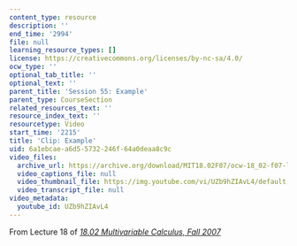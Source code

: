 ```yaml
---
content_type: resource
description: ''
end_time: '2994'
file: null
learning_resource_types: []
license: https://creativecommons.org/licenses/by-nc-sa/4.0/
ocw_type: ''
optional_tab_title: ''
optional_text: ''
parent_title: 'Session 55: Example'
parent_type: CourseSection
related_resources_text: ''
resource_index_text: ''
resourcetype: Video
start_time: '2215'
title: 'Clip: Example'
uid: 6a1ebcae-a6d5-5732-246f-64a0deaa8c9c
video_files:
  archive_url: https://archive.org/download/MIT18.02F07/ocw-18_02-f07-lec18_300k.mp4
  video_captions_file: null
  video_thumbnail_file: https://img.youtube.com/vi/UZb9hZIAvL4/default.jpg
  video_transcript_file: null
video_metadata:
  youtube_id: UZb9hZIAvL4
---
```


From Lecture 18 of [_18.02 Multivariable Calculus, Fall 2007_](/courses/18-02-multivariable-calculus-fall-2007/video_galleries/video-lectures)

